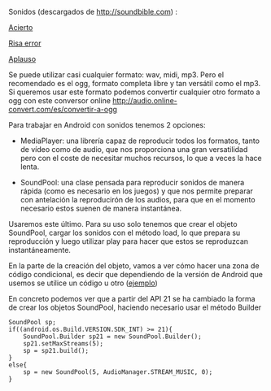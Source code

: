 

Sonidos (descargados de http://soundbible.com) :

[Acierto](https://raw.githubusercontent.com/javacasm/Memory2014/master/app/src/main/res/raw/sonido_acierto.ogg)

[Risa error](https://raw.githubusercontent.com/javacasm/Memory2014/master/app/src/main/res/raw/evil.ogg)

[Aplauso](https://raw.githubusercontent.com/javacasm/Memory2014/master/app/src/main/res/raw/applause.ogg)

Se puede utilizar casi cualquier formato: wav, midi, mp3. Pero el recomendado es el ogg, formato completa libre y tan versátil como el mp3. Si queremos usar este formato podemos convertir cualquier otro formato a ogg con este conversor online http://audio.online-convert.com/es/convertir-a-ogg

Para trabajar en Android con sonidos tenemos 2 opciones:

* MediaPlayer: una librería capaz de reproducir todos los formatos, tanto de vídeo como de audio, que nos proporciona una gran versatilidad pero con el coste de necesitar muchos recursos, lo que a veces la hace lenta.

* SoundPool: una clase pensada para reproducir sonidos de manera rápida (como es necesario en los juegos) y que nos permite preparar con antelación la reproducirón de los audios, para que en el momento necesario estos suenen de manera instantánea.

Usaremos este último. Para su uso solo tenemos que crear el objeto SoundPool, cargar los sonidos con el método load, lo que prepara su reproducción y luego utilizar play para hacer que estos se reproduzcan instantáneamente.

En la parte de la creación del objeto, vamos a ver cómo hacer una zona de código condicional, es decir que dependiendo de la versión de Android que usemos se utilice un código u otro ([ejemplo](http://stackoverflow.com/questions/28210921/set-audio-attributes-in-soundpool-builder-class-for-api-21))

En concreto podemos ver que a partir del API 21 se ha cambiado la forma de crear los objetos SoundPool, haciendo necesario usar el método Builder

	SoundPool sp;
    if((android.os.Build.VERSION.SDK_INT) >= 21){
        SoundPool.Builder sp21 = new SoundPool.Builder();
        sp21.setMaxStreams(5);
        sp = sp21.build();
    }
    else{
        sp = new SoundPool(5, AudioManager.STREAM_MUSIC, 0);
    }